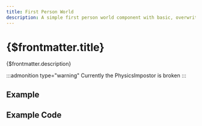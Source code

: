 ```yaml
---
title: First Person World
description: A simple first person world component with basic, overwriteable default configurations.
---
```


<script>
  import FirstPersonWorldStory from 'svelte-babylon/prebuilds/FirstPersonWorld/FirstPersonWorld.story.svelte'
  import ExampleWrapper from '$routes/docs/_components/ExampleWrapper.svelte'
</script>

# {$frontmatter.title}

{$frontmatter.description}

:::admonition type="warning"
Currently the PhysicsImpostor is broken
:::

## Example

<ExampleWrapper>
  <FirstPersonWorldStory />
</ExampleWrapper>

## Example Code

```svelte

```
